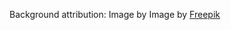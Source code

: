 Background attribution: Image by Image by <a href="https://www.freepik.com/free-vector/flat-polygonal-background_13430821.htm?query=white%20background#from_view=detail_alsolike">Freepik</a>